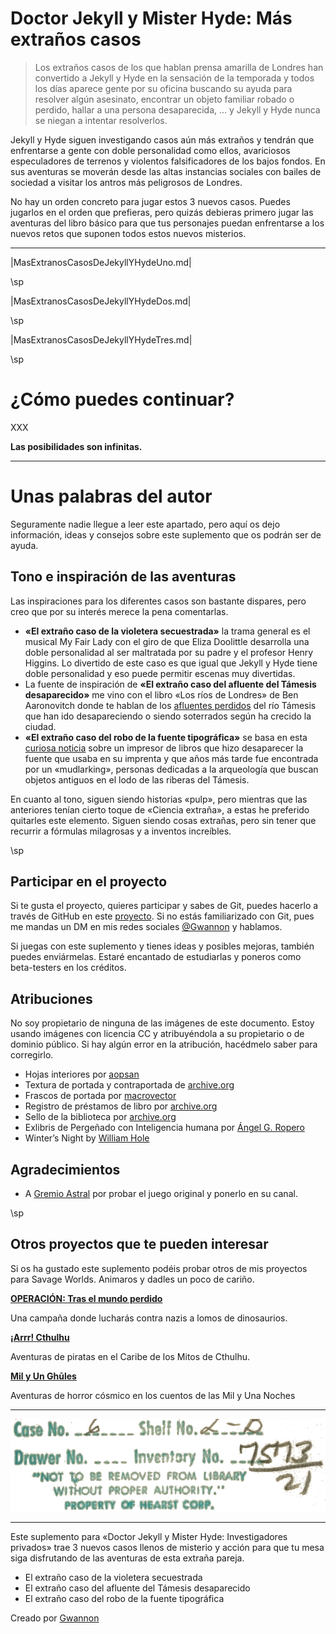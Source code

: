 # Doctor Jekyll y Mister Hyde: Más extraños casos

> Los extraños casos de los que hablan prensa amarilla de Londres han convertido a Jekyll y Hyde en la sensación de la temporada y todos los días aparece gente por su oficina buscando su ayuda para resolver algún asesinato, encontrar un objeto familiar robado o perdido, hallar a una persona desaparecida, ... y Jekyll y Hyde nunca se niegan a intentar resolverlos.

Jekyll y Hyde siguen investigando casos aún más extraños y tendrán que enfrentarse a gente con doble personalidad como ellos, avariciosos especuladores de terrenos y violentos falsificadores de los bajos fondos. En sus aventuras se moverán desde las altas instancias sociales con bailes de sociedad a visitar los antros más peligrosos de Londres.

No hay un orden concreto para jugar estos 3 nuevos casos. Puedes jugarlos en el orden que prefieras, pero quizás debieras primero jugar las aventuras del libro básico para que tus personajes puedan enfrentarse a los nuevos retos que suponen todos estos nuevos misterios.

***

|MasExtranosCasosDeJekyllYHydeUno.md|

\sp

|MasExtranosCasosDeJekyllYHydeDos.md|

\sp

|MasExtranosCasosDeJekyllYHydeTres.md|

\sp

# ¿Cómo puedes continuar?

XXX

**Las posibilidades son infinitas.**

***

# Unas palabras del autor

Seguramente nadie llegue a leer este apartado, pero aquí os dejo información, ideas y consejos sobre este suplemento que os podrán ser de ayuda.

## Tono e inspiración de las aventuras

Las inspiraciones para los diferentes casos son bastante dispares, pero creo que por su interés merece la pena comentarlas.

* **«El extraño caso de la violetera secuestrada»** la trama general es el musical My Fair Lady con el giro de que Eliza Doolittle desarrolla una doble personalidad al ser maltratada por su padre y el profesor Henry Higgins. Lo divertido de este caso es que igual que Jekyll y Hyde tiene doble personalidad y eso puede permitir escenas muy divertidas.
* La fuente de inspiración de **«El extraño caso del afluente del Támesis desaparecido»** me vino con el libro «Los ríos de Londres» de Ben Aaronovitch donde te hablan de los [afluentes perdidos](https://en.wikipedia.org/wiki/Subterranean_rivers_of_London) del río Támesis que han ido desapareciendo o siendo soterrados según ha crecido la ciudad. 
* **«El extraño caso del robo de la fuente tipográfica»** se basa en esta [curiosa noticia](https://www.thisiscolossal.com/2024/05/doves-type/) sobre un impresor de libros que hizo desaparecer la fuente que usaba en su imprenta y que años más tarde fue encontrada por un «mudlarking», personas dedicadas a la arqueología que buscan objetos antiguos en el lodo de las riberas del Támesis.

En cuanto al tono, siguen siendo historias «pulp», pero mientras que las anteriores tenían cierto toque de «Ciencia extraña», a estas he preferido quitarles este elemento. Siguen siendo cosas extrañas, pero sin tener que recurrir a fórmulas milagrosas y a inventos increíbles.

\sp

## Participar en el proyecto

Si te gusta el proyecto, quieres participar y sabes de Git, puedes hacerlo a través de GitHub en este [proyecto](|GITHUB|). Si no estás familiarizado con Git, pues me mandas un DM en mis redes sociales [@Gwannon](https://linktr.ee/gwannon) y hablamos.

Si juegas con este suplemento y tienes ideas y posibles mejoras, también puedes enviármelas. Estaré encantado de estudiarlas y poneros como beta-testers en los créditos. 

## Atribuciones

No soy propietario de ninguna de las imágenes de este documento. Estoy usando imágenes con licencia CC y atribuyéndola a su propietario o de dominio público. Si hay algún error en la atribución, hacédmelo saber para corregirlo.

* Hojas interiores por [aopsan](https://www.freepik.com/free-photo/old-paper-texture-background_1273381.htm)
* Textura de portada y contraportada de [archive.org](https://archive.org/details/lostworldbeingac00doylrich/page/n343/mode/1up)
* Frascos de portada por [macrovector](https://www.freepik.com/free-vector/chemistry-tools-hand-drawn-set_3886828.htm)
* Registro de préstamos de libro por [archive.org](https://archive.org/details/strangecaseofdr00stevuoft/strangecaseofdr00stevuoft/page/n219/mode/2up)
* Sello de la biblioteca por [archive.org](https://archive.org/details/lostworldbeingac00doylrich/page/n3/mode/1up)
* Exlibris de Pergeñado con Inteligencia humana por [Ángel G. Ropero](https://bsky.app/profile/angelgropero.bsky.social)
* Winter’s Night by [William Hole](https://www.oldbookillustrations.com/illustrations/winters-night/)

## Agradecimientos

* A [Gremio Astral](https://www.youtube.com/channel/UCXxra7C7ZpZgcJ0_2w_YnJA) por probar el juego original y ponerlo en su canal.

\sp

## Otros proyectos que te pueden interesar

Si os ha gustado este suplemento podéis probar otros de mis proyectos para Savage Worlds. Animaros y dadles un poco de cariño.


**[OPERACIÓN: Tras el mundo perdido](https://mundoperdido.gwannon.com/pdf/)**

Una campaña donde lucharás contra nazis a lomos de dinosaurios.

**[¡Arrr! Cthulhu](https://arrrcthulhu.com/pdf/)**

Aventuras de piratas en el Caribe de los Mitos de Cthulhu.

**[Mil y Un Ghūles](https://1001ghules.gwannon.com/pdf/)**

Aventuras de horror cósmico en los cuentos de las Mil y Una Noches

***

![Sello de la biblioteca](./assests/images/lostworldbeingac00doylrich_0004.png)

***

Este suplemento para «Doctor Jekyll y Mister Hyde: Investigadores privados» trae 3 nuevos casos llenos de misterio y acción para que tu mesa siga disfrutando de las aventuras de esta extraña pareja.

* El extraño caso de la violetera secuestrada
* El extraño caso del afluente del Támesis desaparecido
* El extraño caso del robo de la fuente tipográfica

Creado por [Gwannon](https://linktr.ee/gwannon)